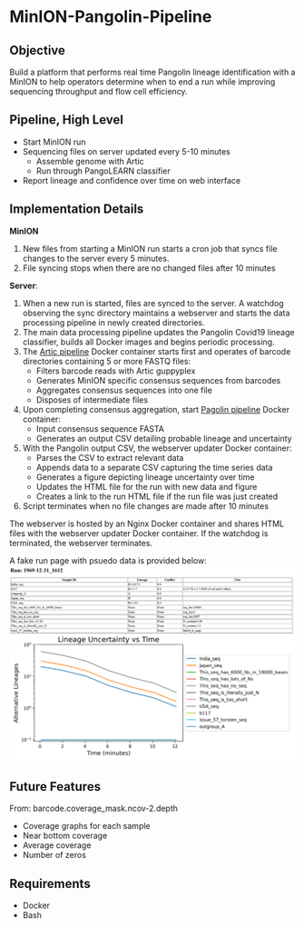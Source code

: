 # MinION-Pangolin-Pipeline

## Objective
Build a platform that performs real time Pangolin lineage identification with a MinION to help operators determine when to end a run while improving sequencing throughput and flow cell efficiency.

## Pipeline, High Level
* Start MinION run  
* Sequencing files on server updated every 5-10 minutes 
    * Assemble genome with Artic 
    * Run through PangoLEARN classifier    
* Report lineage and confidence over time on web interface

## Implementation Details
**MinION**
1. New files from starting a MinION run starts a cron job that syncs file changes to the server every 5 minutes.
2. File syncing stops when there are no changed files after 10 minutes

**Server**:
1. When a new run is started, files are synced to the server. A watchdog observing the sync directory maintains a webserver and starts the data processing pipeline in newly created directories. 
2. The main data processing pipeline updates the Pangolin Covid19 lineage classifier, builds all Docker images and begins periodic processing.
2. The [Artic pipeline](https://artic.network/ncov-2019/ncov2019-bioinformatics-sop.html) Docker container starts first and operates of barcode directories containing 5 or more FASTQ files:
	* Filters barcode reads with Artic guppyplex
	* Generates MinION specific consensus sequences from barcodes
	* Aggregates consensus sequences into one file
	* Disposes of intermediate files
3. Upon completing consensus aggregation, start [Pagolin pipeline](https://cov-lineages.org/pangolin_docs/usage.html) Docker container:
	* Input consensus sequence FASTA
	* Generates an output CSV detailing probable lineage and uncertainty
4. With the Pangolin output CSV, the webserver updater Docker container:
	* Parses the CSV to extract relevant data
	* Appends data to a separate CSV capturing the time series data
	* Generates a figure depicting lineage uncertainty over time
	* Updates the HTML file for the run with new data and figure
	* Creates a link to the run HTML file if the run file was just created
5. Script terminates when no file changes are made after 10 minutes

The webserver is hosted by an Nginx Docker container and shares HTML files with the webserver updater Docker container. If the watchdog is terminated, the webserver terminates.

A fake run page with psuedo data is provided below:
![Fake run page](./webserver/example_files/Example_RunPage.png)

## Future Features

From: barcode.coverage_mask.ncov-2.depth
* Coverage graphs for each sample
* Near bottom coverage
* Average coverage
* Number of zeros

## Requirements
* Docker
* Bash
